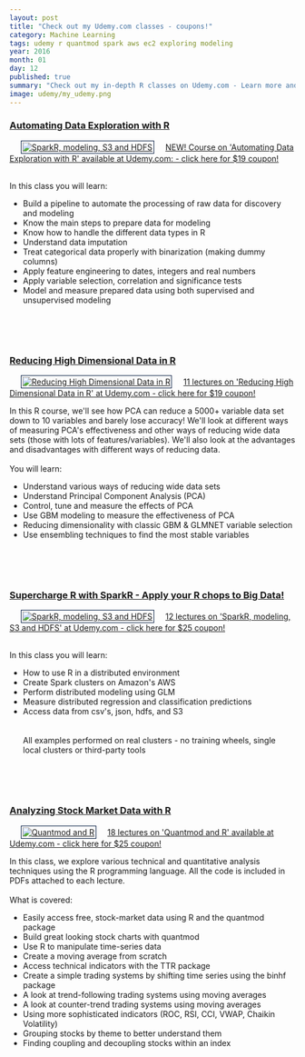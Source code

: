 ```yaml
---
layout: post
title: "Check out my Udemy.com classes - coupons!"
category: Machine Learning
tags: udemy r quantmod spark aws ec2 exploring modeling
year: 2016
month: 01
day: 12
published: true
summary: "Check out my in-depth R classes on Udemy.com - Learn more and support the Data Exploration and Machine Learning Walk-Throughs. Click link for specials and discounts. Thanks for your support!"
image: udemy/my_udemy.png
---
```


<h3><a href='https://www.udemy.com/automating-data-exploration-with-r/?couponCode=2003' target='_blank'>Automating Data Exploration with R</a></h3>
<p style="text-align:center">
<p style="color:black">
<a href='https://www.udemy.com/automating-data-exploration-with-r/?couponCode=2003' target='_blank'>
<img src="{{site.baseurl}}/img/spark-r-25.png" alt="SparkR, modeling, S3 and HDFS" style='padding:2px; border:1px solid #021a40;' align="bottom" hspace="20">NEW! Course on 'Automating Data Exploration with R' available at Udemy.com: - click here for $19 coupon!</a>
</p><BR>
In this class you will learn:
<BR>
<ul>
<li>Build a pipeline to automate the processing of raw data for discovery and modeling</li>
<li>Know the main steps to prepare data for modeling</li>
<li>Know how to handle the different data types in R</li>
<li>Understand data imputation</li>
<li>Treat categorical data properly with binarization (making dummy columns)</li>
<li>Apply feature engineering to dates, integers and real numbers</li>
<li>Apply variable selection, correlation and significance tests</li>
<li>Model and measure prepared data using both supervised and unsupervised modeling</li>
</ul>
</p>

<BR><BR><BR>
<h3><a href='https://www.udemy.com/practical-data-science-reducing-high-dimensional-data-in-r/?couponCode=1111' target='_blank'>Reducing High Dimensional Data in R</a></h3>
<p style="text-align:center">
<p style="color:black">
<a href='https://www.udemy.com/practical-data-science-reducing-high-dimensional-data-in-r/?couponCode=1111' target='_blank'>
<img src="{{site.baseurl}}/img/reducing-dimensions-r-19.png" alt="Reducing High Dimensional Data in R" style='padding:2px; border:1px solid #021a40;' align="bottom" hspace="20">11 lectures on 'Reducing High Dimensional Data in R' at Udemy.com - click here for $19 coupon!</a>
</p>
In this R course, we'll see how PCA can reduce a 5000+ variable data set down to 10 variables and barely lose accuracy! We'll look at different ways of measuring PCA's effectiveness and other ways of reducing wide data sets (those with lots of features/variables). We'll also look at the advantages and disadvantages with different ways of reducing data.
<BR><BR>
You will learn:
<BR>
<ul>
<li>Understand various ways of reducing wide data sets</li>
<li>Understand Principal Component Analysis (PCA)</li>
<li>Control, tune and measure the effects of PCA</li>
<li>Use GBM modeling to measure the effectiveness of PCA</li>
<li>Reducing dimensionality with classic GBM & GLMNET variable selection</li>
<li>Use ensembling techniques to find the most stable variables</li>
</ul>
</p>

<BR><BR><BR>
<h3><a href='https://www.udemy.com/supercharge-r-with-sparkr/?couponCode=1111' target='_blank'>Supercharge R with SparkR - Apply your R chops to Big Data!</a></h3>
<p style="text-align:center">
<p style="color:black">
<a href='https://www.udemy.com/supercharge-r-with-sparkr/?couponCode=1111' target='_blank'>
<img src="{{site.baseurl}}/img/spark-r-25.png" alt="SparkR, modeling, S3 and HDFS" style='padding:2px; border:1px solid #021a40;' align="bottom" hspace="20">12 lectures on 'SparkR, modeling, S3 and HDFS' at Udemy.com - click here for $25 coupon!</a>
</p><BR>
In this class you will learn:
<BR>
<ul>
<li>How to use R in a distributed environment</li>
<li>Create Spark clusters on Amazon's AWS</li>
<li>Perform distributed modeling using GLM</li>
<li>Measure distributed regression and classification predictions</li>
<li>Access data from csv's, json, hdfs, and S3</li>
<BR>
<BR>
All examples performed on real clusters - no training wheels, single local clusters or third-party tools</li>
</ul>
</p>

<BR><BR><BR>
<h3><a href='https://www.udemy.com/practical-data-science-analyzing-stock-market-data-with-r/?couponCode=1111' target='_blank'>Analyzing Stock Market Data with R</a></h3>
<p style="text-align:center">
<p style="color:black">
<a href='https://www.udemy.com/practical-data-science-analyzing-stock-market-data-with-r/?couponCode=1111' target='_blank'>
<img src="{{site.baseurl}}/img/quantmod-r-25.png" alt="Quantmod and R" style='padding:2px; border:1px solid #021a40;' align="bottom" hspace="20">18 lectures on 'Quantmod and R' available at Udemy.com - click here for $25 coupon!</a>
</p>
In this class, we explore various technical and quantitative analysis techniques using the R programming language. All the code is included in PDFs attached to each lecture.
<BR><BR>
What is covered:
<BR>
<ul>
<li>Easily access free, stock-market data using R and the quantmod package</li>
<li>Build great looking stock charts with quantmod</li>
<li>Use R to manipulate time-series data</li>
<li>Create a moving average from scratch</li>
<li>Access technical indicators with the TTR package</li>
<li>Create a simple trading systems by shifting time series using the binhf package</li>
<li>A look at trend-following trading systems using moving averages</li>
<li>A look at counter-trend trading systems using moving averages</li>
<li>Using more sophisticated indicators (ROC, RSI, CCI, VWAP, Chaikin Volatility)</li>
<li>Grouping stocks by theme to better understand them</li>
<li>Finding coupling and decoupling stocks within an index</li>
</ul>
</p>
